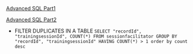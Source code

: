 
[Advanced SQL Part1](https://egghead.io/courses/advanced-sql-for-professional-developers)
>
[Advanced SQL Part2](https://egghead.io/courses/advanced-sql-for-professional-developers?utm_content=advanced-sql-for-professional-developers&amp;utm_medium=email&amp;utm_source=drip&amp;utm_term=postgres)

* FILTER DUPLICATES IN A TABLE
`
SELECT "recordId", "trainingsessionId", COUNT(*)
FROM sessionfacilitator
GROUP BY "recordId", "trainingsessionId"
HAVING COUNT(*) > 1
order by count desc
`
